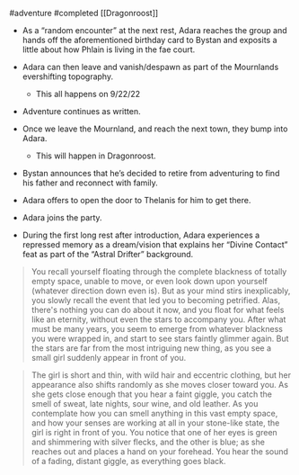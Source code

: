  #adventure #completed [[Dragonroost]]

- As a “random encounter” at the next rest, Adara reaches the group and hands off the aforementioned birthday card to Bystan and exposits a little about how Phlain is living in the fae court.
- Adara can then leave and vanish/despawn as part of the Mournlands evershifting topography.
    - This all happens on 9/22/22

- Adventure continues as written.

- Once we leave the Mournland, and reach the next town, they bump into Adara.
    - This will happen in Dragonroost.
- Bystan announces that he’s decided to retire from adventuring to find his father and reconnect with family.
- Adara offers to open the door to Thelanis for him to get there.
- Adara joins the party.
- During the first long rest after introduction, Adara experiences a repressed memory as a dream/vision that explains her “Divine Contact” feat as part of the “Astral Drifter” background.

> You recall yourself floating through the complete blackness of totally empty space, unable to move, or even look down upon yourself (whatever direction down even is). But as your mind stirs inexplicably, you slowly recall the event that led you to becoming petrified. Alas, there's nothing you can do about it now, and you float for what feels like an eternity, without even the stars to accompany you. After what must be many years, you seem to emerge from whatever blackness you were wrapped in, and start to see stars faintly glimmer again. But the stars are far from the most intriguing new thing, as you see a small girl suddenly appear in front of you.

> The girl is short and thin, with wild hair and eccentric clothing, but her appearance also shifts randomly as she moves closer toward you. As she gets close enough that you hear a faint giggle, you catch the smell of sweat, late nights, sour wine, and old leather. As you contemplate how you can smell anything in this vast empty space, and how your senses are working at all in your stone-like state, the girl is right in front of you. You notice that one of her eyes is green and shimmering with silver flecks, and the other is blue; as she reaches out and places a hand on your forehead. You hear the sound of a fading, distant giggle, as everything goes black.

